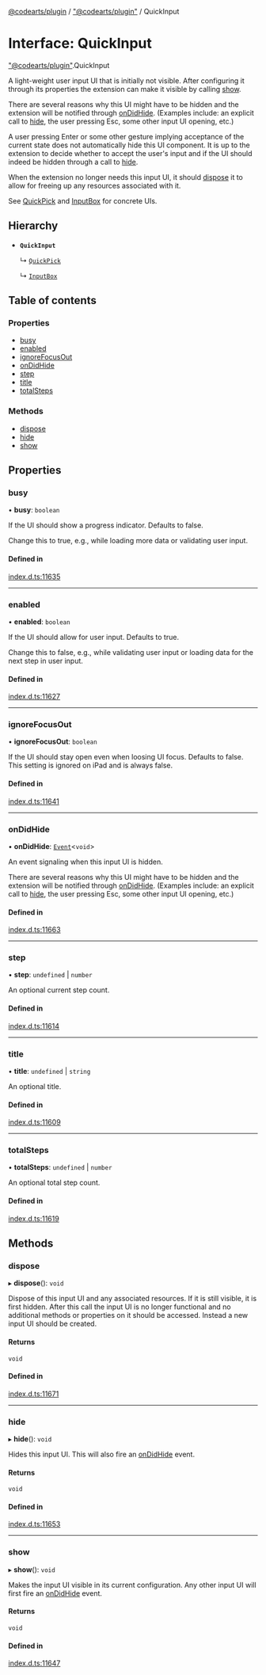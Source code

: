 [@codearts/plugin](../README.md) / ["@codearts/plugin"](../modules/_codearts_plugin_.md) / QuickInput

# Interface: QuickInput

["@codearts/plugin"](../modules/_codearts_plugin_.md).QuickInput

A light-weight user input UI that is initially not visible. After
configuring it through its properties the extension can make it
visible by calling [show](codearts_plugin_.QuickInput.md#show).

There are several reasons why this UI might have to be hidden and
the extension will be notified through [onDidHide](codearts_plugin_.QuickInput.md#ondidhide).
(Examples include: an explicit call to [hide](codearts_plugin_.QuickInput.md#hide),
the user pressing Esc, some other input UI opening, etc.)

A user pressing Enter or some other gesture implying acceptance
of the current state does not automatically hide this UI component.
It is up to the extension to decide whether to accept the user's input
and if the UI should indeed be hidden through a call to [hide](codearts_plugin_.QuickInput.md#hide).

When the extension no longer needs this input UI, it should
[dispose](codearts_plugin_.QuickInput.md#dispose) it to allow for freeing up
any resources associated with it.

See [QuickPick](codearts_plugin_.QuickPick.md) and [InputBox](codearts_plugin_.InputBox.md) for concrete UIs.

## Hierarchy

- **`QuickInput`**

  ↳ [`QuickPick`](codearts_plugin_.QuickPick.md)

  ↳ [`InputBox`](codearts_plugin_.InputBox.md)

## Table of contents

### Properties

- [busy](codearts_plugin_.QuickInput.md#busy)
- [enabled](codearts_plugin_.QuickInput.md#enabled)
- [ignoreFocusOut](codearts_plugin_.QuickInput.md#ignorefocusout)
- [onDidHide](codearts_plugin_.QuickInput.md#ondidhide)
- [step](codearts_plugin_.QuickInput.md#step)
- [title](codearts_plugin_.QuickInput.md#title)
- [totalSteps](codearts_plugin_.QuickInput.md#totalsteps)

### Methods

- [dispose](codearts_plugin_.QuickInput.md#dispose)
- [hide](codearts_plugin_.QuickInput.md#hide)
- [show](codearts_plugin_.QuickInput.md#show)

## Properties

### busy

• **busy**: `boolean`

If the UI should show a progress indicator. Defaults to false.

Change this to true, e.g., while loading more data or validating
user input.

#### Defined in

[index.d.ts:11635](https://github.com/shuyaqian/cloudide-plugin-api/blob/3fbdd11/index.d.ts#L11635)

___

### enabled

• **enabled**: `boolean`

If the UI should allow for user input. Defaults to true.

Change this to false, e.g., while validating user input or
loading data for the next step in user input.

#### Defined in

[index.d.ts:11627](https://github.com/shuyaqian/cloudide-plugin-api/blob/3fbdd11/index.d.ts#L11627)

___

### ignoreFocusOut

• **ignoreFocusOut**: `boolean`

If the UI should stay open even when loosing UI focus. Defaults to false.
This setting is ignored on iPad and is always false.

#### Defined in

[index.d.ts:11641](https://github.com/shuyaqian/cloudide-plugin-api/blob/3fbdd11/index.d.ts#L11641)

___

### onDidHide

• **onDidHide**: [`Event`](codearts_plugin_.Event.md)<`void`\>

An event signaling when this input UI is hidden.

There are several reasons why this UI might have to be hidden and
the extension will be notified through [onDidHide](codearts_plugin_.QuickInput.md#ondidhide).
(Examples include: an explicit call to [hide](codearts_plugin_.QuickInput.md#hide),
the user pressing Esc, some other input UI opening, etc.)

#### Defined in

[index.d.ts:11663](https://github.com/shuyaqian/cloudide-plugin-api/blob/3fbdd11/index.d.ts#L11663)

___

### step

• **step**: `undefined` \| `number`

An optional current step count.

#### Defined in

[index.d.ts:11614](https://github.com/shuyaqian/cloudide-plugin-api/blob/3fbdd11/index.d.ts#L11614)

___

### title

• **title**: `undefined` \| `string`

An optional title.

#### Defined in

[index.d.ts:11609](https://github.com/shuyaqian/cloudide-plugin-api/blob/3fbdd11/index.d.ts#L11609)

___

### totalSteps

• **totalSteps**: `undefined` \| `number`

An optional total step count.

#### Defined in

[index.d.ts:11619](https://github.com/shuyaqian/cloudide-plugin-api/blob/3fbdd11/index.d.ts#L11619)

## Methods

### dispose

▸ **dispose**(): `void`

Dispose of this input UI and any associated resources. If it is still
visible, it is first hidden. After this call the input UI is no longer
functional and no additional methods or properties on it should be
accessed. Instead a new input UI should be created.

#### Returns

`void`

#### Defined in

[index.d.ts:11671](https://github.com/shuyaqian/cloudide-plugin-api/blob/3fbdd11/index.d.ts#L11671)

___

### hide

▸ **hide**(): `void`

Hides this input UI. This will also fire an [onDidHide](codearts_plugin_.QuickInput.md#ondidhide)
event.

#### Returns

`void`

#### Defined in

[index.d.ts:11653](https://github.com/shuyaqian/cloudide-plugin-api/blob/3fbdd11/index.d.ts#L11653)

___

### show

▸ **show**(): `void`

Makes the input UI visible in its current configuration. Any other input
UI will first fire an [onDidHide](codearts_plugin_.QuickInput.md#ondidhide) event.

#### Returns

`void`

#### Defined in

[index.d.ts:11647](https://github.com/shuyaqian/cloudide-plugin-api/blob/3fbdd11/index.d.ts#L11647)
